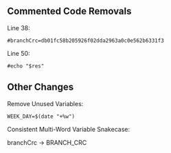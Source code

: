 ## Commented Code Removals

Line 38:
```
#branchCrc=db01fc58b205926f02dda2963a0c0e562b6331f3
```

Line 50:
```
#echo "$res"
```

## Other Changes

Remove Unused Variables:
```
WEEK_DAY=$(date "+%w")
```

Consistent Multi-Word Variable Snakecase:

branchCrc -> BRANCH_CRC
